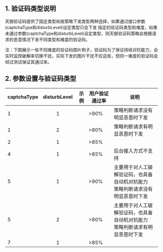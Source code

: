 ## 1. 验证码类型说明
天御验证码提供了固定类型和按策略下发类型两种选择，如果通过接口参数(captchaType和disturbLevel)设定类型只会下发
指定的验证码类型和难度，如果未通过参数(captchaType和disturbLevel)设定类型，则天御验证码策略会根据请求的恶意情况下发不同类型和难度的验证码。  

注：下图展示一些不同难度的验证码图片例子，验证码为了保证持续对抗能力，会实时监控破解率切换干扰，实际下发的图片干扰不仅这些，但同一难度的验证码会经过测试保证其通过率。


## 2. 参数设置与验证码类型
<table class="t">
<tbody>
<tr>
<th>captchaType</th>
<th style="text-align:center;">disturbLevel</th>
<th style="text-align:right;">示例</th>
<th>用户验证通过率</th>
<th>说明</th>
</tr>
</thead>

<tbody>
<tr>
<td>1</td>
<td style="text-align:center;">1</td>
<td style="text-align:right;"><img src="http://imgcache.tce.fsphere.cn/static/mccdn.qcloud.com/static/img/925e2c6bb824849b9aa0d6b4e0f8df96/image.jpg" alt=""><br> <img src="http://imgcache.tce.fsphere.cn/static/mccdn.qcloud.com/static/img/56f5378079a2262a06e8e4fea6200afa/image.jpg" alt=""> <br><img src="http://imgcache.tce.fsphere.cn/static/mccdn.qcloud.com/static/img/0f9e566de3b8dab08e7a5c36c83f6fdd/image.jpg" alt=""></td>
<td>&gt;90%</td>
<td>策略判断请求没有明显恶意时下发</td>
</tr>

<tr>
<td>1</td>
<td style="text-align:center;">2</td>
<td style="text-align:right;"><img src="http://imgcache.tce.fsphere.cn/static/mccdn.qcloud.com/static/img/bc5a3a72bacdedc75736b459e2924a30/image.jpg" alt=""></td>
<td>&gt;80%</td>
<td>策略判断请求有明显恶意时下发</td>
</tr>

<tr>
<td>2</td>
<td style="text-align:center;">1</td>
<td style="text-align:right;"><img src="http://imgcache.tce.fsphere.cn/static/mc.qcloudimg.com/static/img/1175b0023d8ef423393badeb8d15af8c/21.jpg" alt=""></td>
<td>&gt;85%</td>
<td></td>
</tr>

<tr>
<td>4</td>
<td style="text-align:center;">1</td>
<td style="text-align:right;"><img src="http://imgcache.tce.fsphere.cn/static/mccdn.qcloud.com/static/img/35a6ff2b75a88b0c1565b0889d587d2b/image.png" alt=""></td>
<td>&gt;85%</td>
<td><span color="red">后台接入方式不支持<span></span></span></td>
</tr>

<tr>
<td>5</td>
<td style="text-align:center;">1</td>
<td style="text-align:right;"><img src="http://imgcache.tce.fsphere.cn/static/mccdn.qcloud.com/static/img/07ee2e4f8156168991e5dfbfeeb45dd1/image.jpg" alt=""></td>
<td>&gt;90%</td>
<td>主要用于对人工破解验证码，也具备自动机对抗能力<br>策略判断请求没有明显恶意时下发</td>
</tr>

<tr>
<td>5</td>
<td style="text-align:center;">2</td>
<td style="text-align:right;"><img src="http://imgcache.tce.fsphere.cn/static/mccdn.qcloud.com/static/img/97480a1bd1fbf510a7d22cefb7a9619e/image.jpg" alt=""></td>
<td>&gt;80%</td>
<td>主要用于对人工破解验证码，也具备自动机对抗能力<br>策略判断请求有明显恶意时下发</td>
</tr>

<tr>
<td>7</td>
<td style="text-align:center;">1</td>
<td style="text-align:right;"><img src="http://imgcache.tce.fsphere.cn/static/mc.qcloudimg.com/static/img/4214602b89e3df87aaec273b566625ef/71.jpg" alt=""></td>
<td>&gt;85%</td>
<td></td>
</tr>
</tbody></table>
